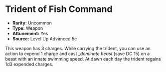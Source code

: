 # Trident of Fish Command

- **Rarity:** Uncommon
- **Type:** Weapon
- **Attunement:** Yes
- **Source:** Level Up Advanced 5e

This weapon has 3 charges. While carrying the trident, you can use an action to expend 1 charge and cast __dominate beast_ (save DC 15) on a beast with an innate swimming speed. At dawn each day the trident regains 1d3 expended charges.
